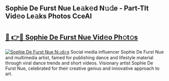 ## Sophie De Furst Nue Le𝚊k𝚎d N𝚞𝚍e - Part-TIt Vid𝚎o Le𝚊ks Photos CceAI

# <h2><a href="http://fb672j.evod.top/?m=Sophie+De+Furst+Nue">🔗 👉🔴 Sophie De Furst Nue Vid𝚎o Ph𝚘t𝚘s</a></h2>

[![Sophie De Furst Nue N𝚞d𝚎s](https://i.imgur.com/8V9OHl7.gif)](http://fb672j.evod.top/?m=Sophie+De+Furst+Nue)
Social media influencer Sophie De Furst Nue and multimedia artist, famed for publishing dance and lifestyle material through viral dance trends and short videos. Visionary artist Sophie De Furst Nue, celebrated for their creative genius and innovative approach to art. 
